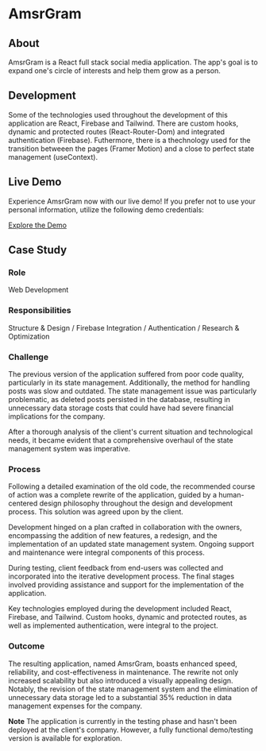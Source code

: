 # AmsrGram

## About

AmsrGram is a React full stack social media application. The app's goal is to expand one's circle of interests and help them grow as a person.

## Development 

Some of the technologies used throughout the development of this application are React, Firebase and Tailwind. There are custom hooks, dynamic and protected routes (React-Router-Dom) and integrated authentication (Firebase). Futhermore, there is a thechnology used for the transition betweeen the pages (Framer Motion) and a close to perfect state management (useContext).

## Live Demo

Experience AmsrGram now with our live demo! If you prefer not to use your personal information, utilize the following demo credentials:



[Explore the Demo](https://amsrgram.netlify.app/ "See the demo")

## Case Study

### **Role**
Web Development

### **Responsibilities**
Structure & Design / Firebase Integration / Authentication / Research & Optimization

### **Challenge**

The previous version of the application suffered from poor code quality, particularly in its state management. Additionally, the method for handling posts was slow and outdated. The state management issue was particularly problematic, as deleted posts persisted in the database, resulting in unnecessary data storage costs that could have had severe financial implications for the company.

After a thorough analysis of the client's current situation and technological needs, it became evident that a comprehensive overhaul of the state management system was imperative.

### **Process**

Following a detailed examination of the old code, the recommended course of action was a complete rewrite of the application, guided by a human-centered design philosophy throughout the design and development process. This solution was agreed upon by the client.

Development hinged on a plan crafted in collaboration with the owners, encompassing the addition of new features, a redesign, and the implementation of an updated state management system. Ongoing support and maintenance were integral components of this process.

During testing, client feedback from end-users was collected and incorporated into the iterative development process. The final stages involved providing assistance and support for the implementation of the application.

Key technologies employed during the development included React, Firebase, and Tailwind. Custom hooks, dynamic and protected routes, as well as implemented authentication, were integral to the project.

### **Outcome**

The resulting application, named AmsrGram, boasts enhanced speed, reliability, and cost-effectiveness in maintenance. The rewrite not only increased scalability but also introduced a visually appealing design. Notably, the revision of the state management system and the elimination of unnecessary data storage led to a substantial 35% reduction in data management expenses for the company.

**Note**
The application is currently in the testing phase and hasn't been deployed at the client's company. However, a fully functional demo/testing version is available for exploration.
